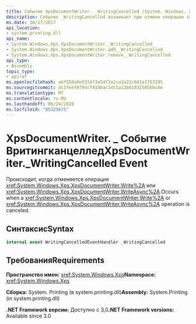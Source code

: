 ```yaml
---
title: Событие XpsDocumentWriter. _WritingCancelled (System. Windows. XPS)
description: Событие _WritingCancelled возникает при отмене операции записи в формате XML Paper Specification (XPS) в .NET.
ms.date: 10/17/2017
api_location:
- system.printing.dll
api_name:
- System.Windows.Xps.XpsDocumentWriter._WritingCancelled
- System.Windows.Xps.XpsDocumentWriter.add__WritingCancelled
- System.Windows.Xps.XpsDocumentWriter.remove__WritingCancelled
api_type:
- Assembly
topic_type:
- apiref
ms.openlocfilehash: abf550a0e9354f3a54f3a2ca2a22c941a1763195
ms.sourcegitcommit: dc2feef0794cf41dbac1451a13b8183258566c0e
ms.translationtype: MT
ms.contentlocale: ru-RU
ms.lasthandoff: 06/24/2020
ms.locfileid: "85325675"
---
```

# <a name="xpsdocumentwriter_writingcancelled-event"></a><span data-ttu-id="6bfea-103">XpsDocumentWriter. \_ Событие Вритингканцеллед</span><span class="sxs-lookup"><span data-stu-id="6bfea-103">XpsDocumentWriter.\_WritingCancelled Event</span></span>

<span data-ttu-id="6bfea-104">Происходит, когда отменяется операция <xref:System.Windows.Xps.XpsDocumentWriter.Write%2A> или <xref:System.Windows.Xps.XpsDocumentWriter.WriteAsync%2A>.</span><span class="sxs-lookup"><span data-stu-id="6bfea-104">Occurs when a <xref:System.Windows.Xps.XpsDocumentWriter.Write%2A> or <xref:System.Windows.Xps.XpsDocumentWriter.WriteAsync%2A> operation is canceled.</span></span>

## <a name="syntax"></a><span data-ttu-id="6bfea-105">Синтаксис</span><span class="sxs-lookup"><span data-stu-id="6bfea-105">Syntax</span></span>

``` csharp
internal event WritingCancelledEventHandler _WritingCancelled
```

## <a name="requirements"></a><span data-ttu-id="6bfea-106">Требования</span><span class="sxs-lookup"><span data-stu-id="6bfea-106">Requirements</span></span>

<span data-ttu-id="6bfea-107">**Пространство имен:** <xref:System.Windows.Xps></span><span class="sxs-lookup"><span data-stu-id="6bfea-107">**Namespace:** <xref:System.Windows.Xps></span></span>

<span data-ttu-id="6bfea-108">**Сборка:** System. Printing (в system.printing.dll)</span><span class="sxs-lookup"><span data-stu-id="6bfea-108">**Assembly:** System.Printing (in system.printing.dll)</span></span>

<span data-ttu-id="6bfea-109">**.NET Framework версии:** Доступно с 3,0</span><span class="sxs-lookup"><span data-stu-id="6bfea-109">**.NET Framework versions:** Available since 3.0</span></span>
